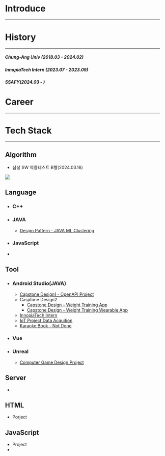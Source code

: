 # Introduce
------------------------------------------------


# History
------------------------------------------------
##### Chung-Ang Univ (2018.03 - 2024.02)
##### InnopiaTech Intern (2023.07 - 2023.09)
##### SSAFY(2024.03 - )

# Career
------------------------------------------------

# Tech Stack
------------------------------------------------
## Algorithm
   -   삼성 SW 역량테스트 B형(2024.03.16)
<div align="left">
   <img src="https://github.com/gemutsruhe/gemutsruhe/assets/44457864/a8aa375f-2513-44e7-9547-2fbd6a8d5e9c">
</div>

## Language
   -   ### C++
   -   ### JAVA
         -   [Design Pattern - JAVA ML Clustering](https://github.com/KZRT/quick-clustering.git)
   -   ### JavaScript
   -   
## Tool
   -   ### Android Studio(JAVA)
         -   [Capstone Design1 - OpenAPI Project](https://github.com/gemutsruhe/DdaReung.git)
         -   Casptone Design2
              - [Capstone Design - Weight Training App](https://github.com/gemutsruhe/wearableWT.git)
              - [Capstone Design - Weight Training Wearable App](https://github.com/gemutsruhe/WearableWTWearOS.git)
         -  [InnopiaTech Intern](https://github.com/gemutsruhe/rppg-dataset-acquition.git)
         -  [IoT Project Data Acquition](https://github.com/gemutsruhe/get-android-sensor-data.git)
         -  [Karaoke Book - Not Done](https://github.com/gemutsruhe/KaraokeBook.git)
   -   ### Vue
   -   ### Unreal
         -   [Computer Game Design Project](https://github.com/byy0643/ADVProject.git)
## Server
   -   
## HTML
   -  Porject
## JavaScript
   -  Project
   -  
